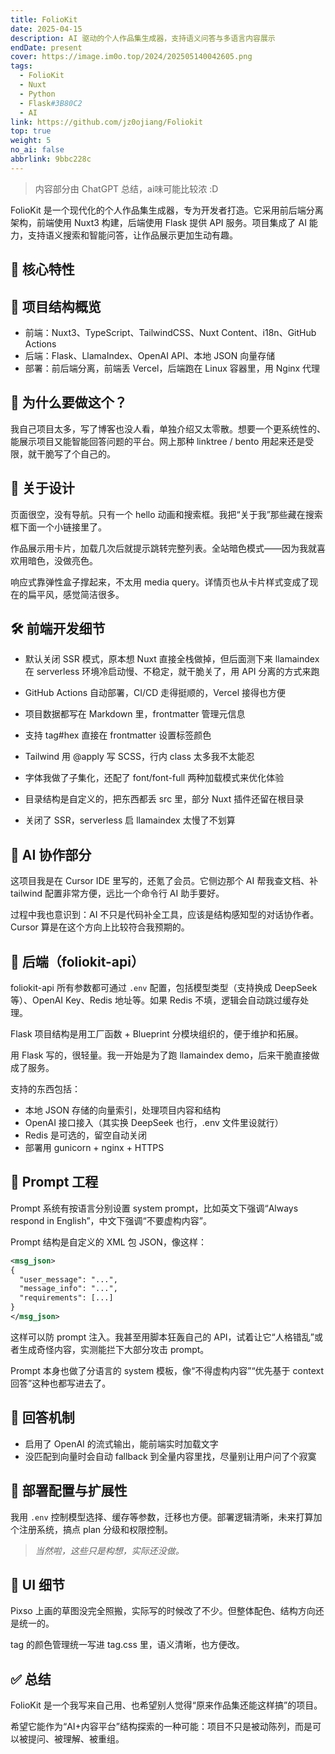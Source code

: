 ```yaml
---
title: FolioKit
date: 2025-04-15
description: AI 驱动的个人作品集生成器，支持语义问答与多语言内容展示
endDate: present
cover: https://image.im0o.top/2024/202505140042605.png
tags:
  - FolioKit
  - Nuxt
  - Python
  - Flask#3B80C2
  - AI
link: https://github.com/jz0ojiang/Foliokit
top: true
weight: 5
no_ai: false
abbrlink: 9bbc228c
---
```


> 内容部分由 ChatGPT 总结，ai味可能比较浓 \:D

FolioKit 是一个现代化的个人作品集生成器，专为开发者打造。它采用前后端分离架构，前端使用 Nuxt3 构建，后端使用 Flask 提供 API 服务。项目集成了 AI 能力，支持语义搜索和智能问答，让作品展示更加生动有趣。

## 🎯 核心特性

## 🧩 项目结构概览

* 前端：Nuxt3、TypeScript、TailwindCSS、Nuxt Content、i18n、GitHub Actions
* 后端：Flask、LlamaIndex、OpenAI API、本地 JSON 向量存储
* 部署：前后端分离，前端丢 Vercel，后端跑在 Linux 容器里，用 Nginx 代理

## 💭 为什么要做这个？

我自己项目太多，写了博客也没人看，单独介绍又太零散。想要一个更系统性的、能展示项目又能智能回答问题的平台。网上那种 linktree / bento 用起来还是受限，就干脆写了个自己的。

## 🎨 关于设计

页面很空，没有导航。只有一个 hello 动画和搜索框。我把“关于我”那些藏在搜索框下面一个小链接里了。

作品展示用卡片，加载几次后就提示跳转完整列表。全站暗色模式——因为我就喜欢用暗色，没做亮色。

响应式靠弹性盒子撑起来，不太用 media query。详情页也从卡片样式变成了现在的扁平风，感觉简洁很多。

## 🛠 前端开发细节

* 默认关闭 SSR 模式，原本想 Nuxt 直接全栈做掉，但后面测下来 llamaindex 在 serverless 环境冷启动慢、不稳定，就干脆关了，用 API 分离的方式来跑

* GitHub Actions 自动部署，CI/CD 走得挺顺的，Vercel 接得也方便

* 项目数据都写在 Markdown 里，frontmatter 管理元信息

* 支持 tag#hex 直接在 frontmatter 设置标签颜色

* Tailwind 用 @apply 写 SCSS，行内 class 太多我不太能忍

* 字体我做了子集化，还配了 font/font-full 两种加载模式来优化体验

* 目录结构是自定义的，把东西都丢 src 里，部分 Nuxt 插件还留在根目录

* 关闭了 SSR，serverless 启 llamaindex 太慢了不划算

## 🤖 AI 协作部分

这项目我是在 Cursor IDE 里写的，还氪了会员。它侧边那个 AI 帮我查文档、补 tailwind 配置非常方便，远比一个命令行 AI 助手要好。

过程中我也意识到：AI 不只是代码补全工具，应该是结构感知型的对话协作者。Cursor 算是在这个方向上比较符合我预期的。

## 🔧 后端（foliokit-api）

foliokit-api 所有参数都可通过 `.env` 配置，包括模型类型（支持换成 DeepSeek 等）、OpenAI Key、Redis 地址等。如果 Redis 不填，逻辑会自动跳过缓存处理。

Flask 项目结构是用工厂函数 + Blueprint 分模块组织的，便于维护和拓展。

用 Flask 写的，很轻量。我一开始是为了跑 llamaindex demo，后来干脆直接做成了服务。

支持的东西包括：

* 本地 JSON 存储的向量索引，处理项目内容和结构
* OpenAI 接口接入（其实换 DeepSeek 也行，.env 文件里设就行）
* Redis 是可选的，留空自动关闭
* 部署用 gunicorn + nginx + HTTPS

## 🧠 Prompt 工程

Prompt 系统有按语言分别设置 system prompt，比如英文下强调“Always respond in English”，中文下强调“不要虚构内容”。

Prompt 结构是自定义的 XML 包 JSON，像这样：

```xml
<msg_json>
{
  "user_message": "...",
  "message_info": "...",
  "requirements": [...]
}
</msg_json>
```

这样可以防 prompt 注入。我甚至用脚本狂轰自己的 API，试着让它“人格错乱”或者生成奇怪内容，实测能拦下大部分攻击 prompt。

Prompt 本身也做了分语言的 system 模板，像“不得虚构内容”“优先基于 context 回答”这种也都写进去了。

## 🔁 回答机制

* 启用了 OpenAI 的流式输出，能前端实时加载文字
* 没匹配到向量时会自动 fallback 到全量内容里找，尽量别让用户问了个寂寞

## 🔧 部署配置与扩展性

我用 `.env` 控制模型选择、缓存等参数，迁移也方便。部署逻辑清晰，未来打算加个注册系统，搞点 plan 分级和权限控制。

> *当然啦，这些只是构想，实际还没做。*

## 🎨 UI 细节

Pixso 上画的草图没完全照搬，实际写的时候改了不少。但整体配色、结构方向还是统一的。

tag 的颜色管理统一写进 tag.css 里，语义清晰，也方便改。

## ✅ 总结

FolioKit 是一个我写来自己用、也希望别人觉得“原来作品集还能这样搞”的项目。

希望它能作为“AI+内容平台”结构探索的一种可能：项目不只是被动陈列，而是可以被提问、被理解、被重组。
